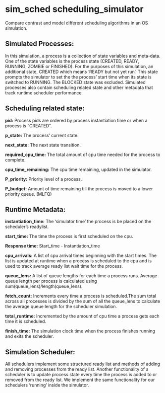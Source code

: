 # sim_sched scheduling_simulator
Compare contrast and model different scheduling algorithms in an OS simulation.

## Simulated Processes: 
In this simulation, a process is  a collection of state variables and meta-data. One of the state variables is the process state (CREATED, READY, RUNNING, ZOMBIE or FINISHED). For the purposes of this simulation, an additional state, CREATED which means ‘READY but not yet run’. This state prompts the simulator to set the the process’ start time when its state is switched to RUNNING. The BLOCKED state was excluded. Simulated processes also contain scheduling related state and other metadata that track runtime scheduler performance. 

## Scheduling related state:
**pid:**  Process pids are ordered by process instantiation time or when a process is “CREATED”.

**p_state:** The process’ current state.

**next_state:** The next state transition.

**required_cpu_time:** The total amount of cpu time needed for the process to complete.

**cpu_time_remaining:** The cpu time remaining, updated in the simulator.

**P_priority:** Priority level of a process.

**P_budget:** Amount of time remaining till the process is moved to a lower priority queue. (MLFQ)

## Runtime Metadata:
**instantiation_time:** The ‘simulator time’ the process is be placed on the scheduler’s readylist.

**start_time:** The time the process is first scheduled on the cpu.

**Response time:** Start_time - Instantiation_time

**cpu_arrivals:** A list of cpu arrival times beginning with the start times. The list is updated at runtime when a process is scheduled to the cpu and is used to track average ready list wait time for the process. 

**queue_lens:** A list of queue lengths for each time a process runs. Average queue length per process is calculated using sum(queue_lens)/length(queue_lens).

**fetch_count:** Increments every time  a process is scheduled.The sum total across all processes is divided by the sum of all the queue_lens to calculate the average queue length for the scheduler simulation.

**total_runtime:** Incremented by the amount of cpu time a process gets each time it is scheduled.

**finish_time:** The simulation clock time when the process finishes running and exits the scheduler.

## Simulation Scheduler:
All schedulers implement some structured ready list and methods of adding and removing processes from the ready list. Another functionality of a scheduler is to update process state every time the process is added to or removed from the ready list. We implement the same functionality for our schedulers ‘running’ inside the simulator.
